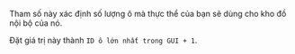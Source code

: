 Tham số này xác định số lượng ô mà thực thể của bạn sẽ dùng cho kho đồ nội bộ của nó.

Đặt giá trị này thành `ID ô lớn nhất trong GUI + 1`.